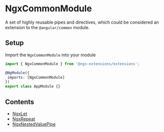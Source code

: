 # NgxCommonModule

A set of highly reusable pipes and directives, which could be considered an extension to the `@angular/common` module.

## Setup

Import the `NgxCommonModule` into your module

```typescript
import { NgxCommonModule } from '@ngx-extensions/extensions';

@NgModule({
 imports: [NgxCommonModule]
})
export class AppModule {}
```

## Contents

- [NgxLet](./let/README.md)
- [NgxRepeat](./repeat/README.md)
- [NgxNestedValuePipe](./nested-value/README.md)
